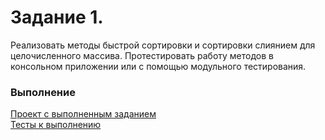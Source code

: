 # Задание 1.
Реализовать методы быстрой сортировки и сортировки слиянием для целочисленного массива. Протестировать работу методов в консольном приложении или с помощью модульного тестирования.
### Выполнение
[Проект с выполненным заданием](https://github.com/ArtemGorodk01/Epam/tree/master/NET.W.2019.Gorodko.01/NET.W.2019.Gorodko.01)<br>
[Тесты к выполнению](https://github.com/ArtemGorodk01/Epam/tree/master/NET.W.2019.Gorodko.01/NET.W.2019.Gorodko.01.Tests)
